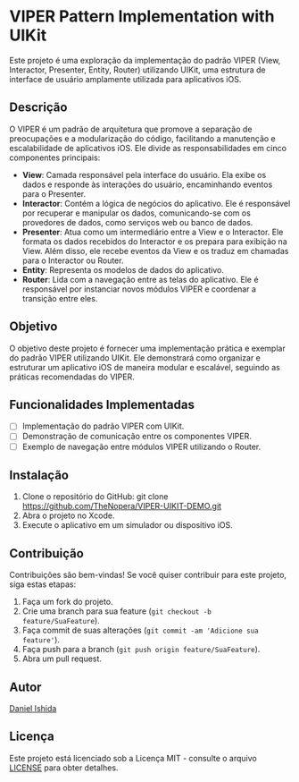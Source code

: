# VIPER Pattern Implementation with UIKit

Este projeto é uma exploração da implementação do padrão VIPER (View, Interactor, Presenter, Entity, Router) utilizando UIKit, uma estrutura de interface de usuário amplamente utilizada para aplicativos iOS.

## Descrição

O VIPER é um padrão de arquitetura que promove a separação de preocupações e a modularização do código, facilitando a manutenção e escalabilidade de aplicativos iOS. Ele divide as responsabilidades em cinco componentes principais:

- **View**: Camada responsável pela interface do usuário. Ela exibe os dados e responde às interações do usuário, encaminhando eventos para o Presenter.
- **Interactor**: Contém a lógica de negócios do aplicativo. Ele é responsável por recuperar e manipular os dados, comunicando-se com os provedores de dados, como serviços web ou banco de dados.
- **Presenter**: Atua como um intermediário entre a View e o Interactor. Ele formata os dados recebidos do Interactor e os prepara para exibição na View. Além disso, ele recebe eventos da View e os traduz em chamadas para o Interactor ou Router.
- **Entity**: Representa os modelos de dados do aplicativo.
- **Router**: Lida com a navegação entre as telas do aplicativo. Ele é responsável por instanciar novos módulos VIPER e coordenar a transição entre eles.

## Objetivo

O objetivo deste projeto é fornecer uma implementação prática e exemplar do padrão VIPER utilizando UIKit. Ele demonstrará como organizar e estruturar um aplicativo iOS de maneira modular e escalável, seguindo as práticas recomendadas do VIPER.

## Funcionalidades Implementadas

- [ ] Implementação do padrão VIPER com UIKit.
- [ ] Demonstração de comunicação entre os componentes VIPER.
- [ ] Exemplo de navegação entre módulos VIPER utilizando o Router.

## Instalação

1. Clone o repositório do GitHub: git clone https://github.com/TheNopera/VIPER-UIKIT-DEMO.git
2. Abra o projeto no Xcode.
3. Execute o aplicativo em um simulador ou dispositivo iOS.

## Contribuição

Contribuições são bem-vindas! Se você quiser contribuir para este projeto, siga estas etapas:

1. Faça um fork do projeto.
2. Crie uma branch para sua feature (`git checkout -b feature/SuaFeature`).
3. Faça commit de suas alterações (`git commit -am 'Adicione sua feature'`).
4. Faça push para a branch (`git push origin feature/SuaFeature`).
5. Abra um pull request.

## Autor

[Daniel Ishida](https://github.com/TheNopera)

## Licença

Este projeto está licenciado sob a Licença MIT - consulte o arquivo [LICENSE](LICENSE) para obter detalhes.

